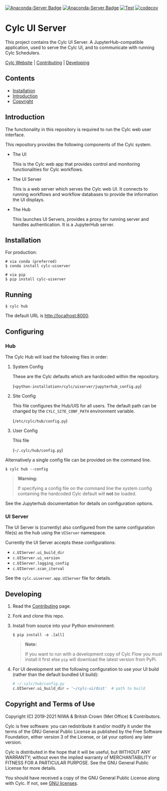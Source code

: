 [![Anaconda-Server Badge](https://anaconda.org/conda-forge/cylc-uiserver/badges/version.svg)](https://anaconda.org/conda-forge/cylc-uiserver)
[![Anaconda-Server Badge](https://anaconda.org/conda-forge/cylc-uiserver/badges/downloads.svg)](https://anaconda.org/conda-forge/cylc-uiserver)
[![Test](https://github.com/cylc/cylc-uiserver/actions/workflows/test.yml/badge.svg?branch=master&event=push)](https://github.com/cylc/cylc-uiserver/actions/workflows/test.yml)
[![codecov](https://codecov.io/gh/cylc/cylc-uiserver/branch/master/graph/badge.svg)](https://codecov.io/gh/cylc/cylc-uiserver)

# Cylc UI Server

This project contains the Cylc UI Server. A JupyterHub-compatible application,
used to serve the Cylc UI, and to communicate with running Cylc Schedulers.

[Cylc Website](https://cylc.org/) |
[Contributing](CONTRIBUTING.md) |
[Developing](DEVELOPING.md)

## Contents

- [Installation](#installation)
- [Introduction](#introduction)
- [Copyright](#copyright-and-terms-of-use)

## Introduction

The functionality in this repository is required to run the Cylc web user
interface.

This repository provides the following components of the Cylc system.

* The UI

  This is the Cylc web app that provides control and monitoring functionalities
  for Cylc workflows.

* The UI Server

  This is a web server which serves the Cylc web UI. It connects to running
  workflows and workflow databases to provide the information the UI displays.

* The Hub

  This launches UI Servers, provides a proxy for running server and handles
  authentication. It is a JupyterHub server.

## Installation

For production:

```console
# via conda (preferred)
$ conda install cylc-uiserver

# via pip
$ pip install cylc-uiserver
```

## Running

```console
$ cylc hub
```

The default URL is [http://localhost:8000](http://localhost:8000).

## Configuring

### Hub

The Cylc Hub will load the following files in order:

1) System Config

   These are the Cylc defaults which are hardcoded within the repository.

   (`<python-installation>/cylc/uiserver/jupyterhub_config.py`)

2) Site Config

   This file configures the Hub/UIS for all users. The default path can be
   changed by the ``CYLC_SITE_CONF_PATH`` environment variable.

   (`/etc/cylc/hub/config.py`)

3) User Config

   This file

   (`~/.cylc/hub/config.py`)

Alternatively a single config file can be provided on the command line.

```console
$ cylc hub --config
```

> **Warning:**
>
> If specifying a config file on the command line the system config containing
> the hardcoded Cylc default will **not** be loaded.

See the Jupyterhub documentation for details on configuration options.

### UI Server

The UI Server is (currently) also configured from the same configuration file(s)
as the hub using the
`UIServer` namespace.

Currently the UI Server accepts these configurations:

* `c.UIServer.ui_build_dir`
* `c.UIServer.ui_version`
* `c.UIServer.logging_config`
* `c.UIServer.scan_iterval`

See the `cylc.uiserver.app.UIServer` file for details.

## Developing

1) Read the [Contributing](CONTRIBUTING.md) page.

2) Fork and clone this repo.

3) Install from source into your Python environment:

   ```console
   $ pip install -e .[all]
   ```

   > **Note:**
   >
   > If you want to run with a development copy of Cylc Flow you must install
   > it first else `pip` will download the latest version from PyPi.

4) For UI development set the following configuration to use your UI build
   (rather than the default bundled UI build):

   ```python
   # ~/.cylc/hub/config.py
   c.UIServer.ui_build_dir = '~/cylc-ui/dist'  # path to build
   ```

## Copyright and Terms of Use

Copyright (C) 2019-<span actions:bind='current-year'>2021</span> NIWA & British Crown (Met Office) & Contributors.

Cylc is free software: you can redistribute it and/or modify it under the terms
of the GNU General Public License as published by the Free Software Foundation,
either version 3 of the License, or (at your option) any later version.

Cylc is distributed in the hope that it will be useful, but WITHOUT ANY
WARRANTY; without even the implied warranty of MERCHANTABILITY or FITNESS FOR A
PARTICULAR PURPOSE.  See the GNU General Public License for more details.

You should have received a copy of the GNU General Public License along with
Cylc.  If not, see [GNU licenses](http://www.gnu.org/licenses/).
